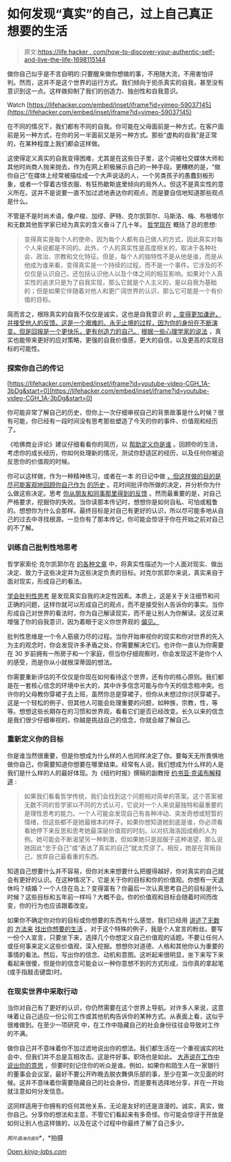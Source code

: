 # 如何发现“真实”的自己，过上自己真正想要的生活

> 原文:[https://life hacker . com/how-to-discover-your-authentic-self-and-live-the-life-1698115144](https://lifehacker.com/how-to-discover-your-authentic-self-and-live-the-life-1698115144)

做你自己似乎是不言自明的:只要醒来做你想做的事，不用随大流，不用害怕评判。然而，这并不是这个世界的运行方式。我们倾向于扼杀真实的自我，甚至没有意识到这一点。这样做抑制了我们的创造力、独创性和自我意识。

Watch [https://lifehacker.com/embed/inset/iframe?id=vimeo-59037145](https://lifehacker.com/embed/inset/iframe?id=vimeo-59037145) 

在不同的情况下，我们都有不同的自我。你可能在父母面前是一种方式，在客户面前是另一种方式，在你的另一半面前又是另一种方式。那些“虚构的自我”是正常的，在某种程度上我们都会这样做。

这使得定义真实的自我变得困难，尤其是在这些日子里，这个词被社交媒体大师和其他时尚商人抛来抛去，作为在网上积极展示自己的一种手段。更糟糕的是，“做你自己”在媒体上经常被描绘成一个大声说话的人，一个另类孩子的愚蠢刻板形象，或者一个穿着古怪衣服、有狂热歇斯底里倾向的局外人。但这不是真实性的意义所在。这并不是说要一直不加过滤地表达你的观点，而是要自信地知道那些观点是什么。

不管是不是时尚术语，像卢梭、加缪、萨特、克尔凯郭尔、马斯洛、梅、布根塔尔和无数其他哲学家已经为真实的含义奋斗了几十年。 [哲学现在](https://philosophynow.org/issues/92/The_Limits_of_Authenticity) 概括了总的思想:

> 变得真实是每个人的使命，因为每个人都有自己做人的方式，因此真实对每个人来说都是不同的。此外，个人的真实性是高度相关的，取决于各种社会、政治、宗教和文化特征。但是，每个人的独特性不是从他是谁，而是从他成为谁来看，变得真实是一个持续的过程，而不是一个事件。它涉及的不仅仅是认识自己，还包括认识他人以及个体之间的相互影响。如果对个人真实性的追求只是为了自我实现，那么它就是个人主义的，是以自我为基础的；但是如果它伴随着对他人和更广阔世界的认识，那么它可能是一个有价值的目标。

简而言之，根除真实的自我不仅仅是诚实，这也是自我意识 的 [，变得更加谦逊，并接受他人的反馈。这是一个艰难的、永无止境的过程，因为你的身份在不断演变。但是回报是一个更快乐，更有创造力的自己。](https://lifehacker.com/the-importance-of-self-awareness-and-how-to-become-mor-1624744518) [根据一些心理学家的说法](https://www.psychologytoday.com/articles/200804/dare-be-yourself) ，真实也能带来更好的应对策略，更强的自我价值感，更大的自信，以及更高的实现目标的可能性。

### 探索你自己的传记

 [https://lifehacker.com/embed/inset/iframe?id=youtube-video-CGH_1A-3bDg&start=0](https://lifehacker.com/embed/inset/iframe?id=youtube-video-CGH_1A-3bDg&start=0) 

你可能非常了解自己的历史，但你上一次仔细审视自己的背景故事是什么时候？很有可能，你已经有一段时间没有思考那些塑造了今天的你的事件、价值观和经历了。

《哈佛商业评论》建议仔细看看你的简历，以 [帮助定义你是谁](https://hbr.org/2013/10/be-yourself-but-carefully) 。回顾你的生活，考虑你的成长经历，你如何处理新的情况，测试你舒适区的经历，以及任何你被迫反思你的价值观的时候。

你可以这样做，作为一种精神练习，或者在一本 的日记中做 [，但这样做的目的是尽可能客观地回顾你自己作为](http://lifehacker.com/why-you-should-keep-a-journal-and-how-to-start-yours-1547057185#_ga=1.213613204.1817914582.1382632261) [的历史](https://lifehacker.com/look-at-yourself-objectively-30774294) 。花时间批评你所做的决定，并分析你为什么做这些决定。思考 [你从朋友和同事那里得到的反馈](http://lifehacker.com/how-can-i-learn-to-take-criticism-without-taking-it-per-5915488) 。然而最重要的是，对自己严格要求，挖掘你的失败。当你读那本传记时，想想你是如何自私、可怕或粗鲁的。想想你为什么会那样。最终目标是对自己有更好的认识，所以尽可能多地从自己的过去中寻找根源。一旦你有了那本传记，你可能会惊讶于你在开始之前对自己的不了解。

### 训练自己批判性地思考

哲学家索伦·克尔凯郭尔在 [的各种文章](http://www.amazon.com/The-Essential-Kierkegaard-S%C3%B8ren/dp/0691019401?asc_campaign=InlineText&asc_refurl=https://lifehacker.com/how-to-discover-your-authentic-self-and-live-the-life-1698115144&asc_source=&tag=kinjalifehackerlink-20) 中，将真实性描述为一个人面对现实、做出决定、致力于这些决定并为这些决定负责的目标。对克尔凯郭尔来说，真实来自于面对现实，形成自己的看法。

[学会批判性思考](http://lifehacker.com/how-to-train-your-mind-to-think-critically-and-form-you-1516998286) 是发现真实自我的决定性因素。本质上，这是关于关注细节和问正确的问题，这样你就可以形成自己的观点，而不是接受别人告诉你的事实。当你形成自己对世界的看法时，你为自己解读现实，而不是让别人为你解读。这反过来增强了你的自我意识，因为着眼于定义你世界观的 [偏见。](http://lifehacker.com/confront-your-biases-to-see-the-world-from-another-poin-508303712)

批判性思维是一个令人筋疲力尽的过程。当你开始审视你的现实和你对世界的先入为主的观念时，你会发现许多矛盾之处，你需要解决它们。也许你一直认为你需要在 30 岁前拥有一所房子和一个家庭，但当你仔细观察时，你会发现这不是你个人的感受，而是你从小就根深蒂固的想法。

你需要重新评估的不仅仅是你现在如何看待这个世界，还有你的核心原则。我们都是在一套核心信念的环境中长大的，其中许多信念可能与你今天的信念相冲突。也许你的父母教你穿裙子去上班，虽然你总是穿裙子，但你从未想过你讨厌穿裙子。这是一个轻松的例子，但其他人可能会处理重要的问题，如种族，宗教，性，等等。想想这些长期存在的习惯和世界观，看看它们是否已经改变。长久以来的信念是我们很少仔细审视的，你越是挑战自己的信念，你就会越了解自己。

### 重新定义你的目标

你是谁当然很重要，但是你想成为什么样的人也同样决定了你。要每天无所畏惧地做你自己，你需要知道你想要在哪里结束。经常有人说，我们想成为什么样的人是我们是什么样的人的最好体现。为《纽约时报》撰稿的副教授 [约书亚·克诺布解释道](http://opinionator.blogs.nytimes.com/2011/06/05/in-search-of-the-true-self/) :

> 如果我们看看哲学传统，我们会找到这个问题相对简单的答案。这个答案被无数不同的哲学家以不同的方式认可，它说对一个人来说最独特和最重要的是理性思考的能力。一个人可能会发现自己有各种冲动、突发奇想或短暂的情绪，但这些都不是她最根本的样子。如果你想知道她到底是谁，你必须看看她停下来反思和思考她最深层价值观的时刻。以对抗海洛因成瘾的人为例。她可能会不断渴望另一种刺激，但如果她只是屈服于这种渴望，那么说她因此“忠于自己”或“表达了真实的自己”就太荒谬了。相反，她是在背叛自己，放弃自己最看重的东西。

知道自己想要什么并不容易，但你对未来想要什么把握得越好，你对真实的自己就会有更好的认识。在这种情况下，它是关于你的目标和你的价值观。你想有一天退休吗？结婚？一个人住在岛上？变得富有？你最后一次认真思考自己的目标是什么时候？这些目标和五年前一样吗？大概不会。你的价值观和目标会随着时间而改变，你的行为也应该跟着改变。

如果你不确定你对你的目标或你想要的东西有什么感觉，我们已经用 [讲述了无数的](https://lifehacker.com/the-get-off-your-ass-manifesto-how-to-motivate-yoursel-5957585) [方法来](http://lifehacker.com/four-ways-to-figure-out-what-you-really-want-to-do-with-513095544) [找出你想要的生活](http://lifehacker.com/focus-your-ambitions-with-the-lifehacker-hierarchy-of-g-5912971) 。对于这个特殊的例子，我是个人宣言的粉丝。要写一份个人宣言，只要坐下来，选择几个你想定义自己价值观的话题。不要让任何人或任何事来定义这些价值观，深入挖掘。想想你对道德、人格和其他你认为重要的事情的看法。然后，写出你的信念、动机和意图。这听起来很明显，坐下来写下来看起来很傻，但是你的信念可能会以一种你意想不到的方式形成，当你真的拿起笔(或手指敲击键盘)时。

### 在现实世界中采取行动

当你对自己有了更好的认识，你仍然需要在这个世界上导航。对许多人来说，这意味着让自己适应一份公司工作或其他机构告诉你的某种方式。从表面上看，这似乎很难做到。在至少一项研究 中，在工作中隐藏自己的社会身份往往会导致对工作的不满。

做你自己并不意味着你不加过滤地说出你的想法。我们都生活在一个重视诚实的社会中，但我们并不总是互相攻击。这是件好事。职场也是如此。 [大声说](https://lifehacker.com/the-power-of-speaking-up-1480463377)[在工作中说出你的意思](http://lifehacker.com/how-to-say-what-you-really-mean-at-work-and-be-heard-1606099623) ，但要时刻记住你的听众是谁。例如，如果你和陌生人在一家银行的董事会会议室，最好不要公开昨晚去脱衣舞俱乐部的事，至少在第一次见面的时候。这并不意味着你需要隐藏自己的社会身份，而是要有选择地分享，并在一开始就注意如何分发信息。

这同样适用于你拥有的任何其他关系，无论是友好的还是浪漫的。诚实，真实，做你自己。分享你的想法和主意，不管它们看起来有多奇怪。你可能会惊讶于开放是如何让别人也这样做的，以及在这个过程中你最终了解了自己多少。

<small>*照片由*</small><small><small>*海员图形*</small></small>*，*拍摄

[Open *kinja-labs.com*](http://kinja-labs.com/related-widget/?posts=5991218,5891564,5992686&title=Recommended%20stories)